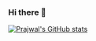 ### Hi there 👋

[![Prajwal's GitHub stats](https://github-readme-stats.vercel.app/api?username=prajwalsood&count_private=true&show_icons=true&theme=radical)](https://github.com/anuraghazra/github-readme-stats)

<!--
**PrajwalSood/PrajwalSood** is a ✨ _special_ ✨ repository because its `README.md` (this file) appears on your GitHub profile.

Here are some ideas to get you started:

- 🔭 I’m currently working on ...
- 🌱 I’m currently learning ...
- 👯 I’m looking to collaborate on ...
- 🤔 I’m looking for help with ...
- 💬 Ask me about ...
- 📫 How to reach me: ...
- 😄 Pronouns: ...
- ⚡ Fun fact: ...
-->
